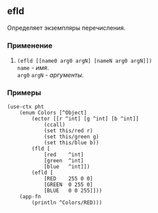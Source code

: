 ## efld
Определяет экземпляры перечисления.

### Применение

1. `(efld [[name0 arg0 argN] [nameN arg0 argN]])`<br>
`name` - _имя_.<br>
`arg0` `argN` - _аргументы_. 

### Примеры

```pihta
(use-ctx pht
    (enum Colors [^Object]
        (ector [[r ^int] [g ^int] [b ^int]]
            (ccall)
            (set this/red r)
            (set this/green g)
            (set this/blue b))
        (fld [
            [red    ^int]
            [green  ^int]
            [blue   ^int]])
        (efld [
            [RED    255 0 0]
            [GREEN  0 255 0]
            [BLUE   0 0 255]]))
    (app-fn
        (println ^Colors/RED)))
```